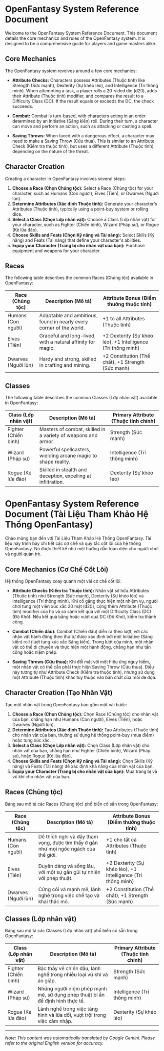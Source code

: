 # OpenFantasy System Reference Document

Welcome to the OpenFantasy System Reference Document. This document details the core mechanics and rules of the OpenFantasy system. It is designed to be a comprehensive guide for players and game masters alike.

## Core Mechanics

The OpenFantasy system revolves around a few core mechanics:

*   **Attribute Checks:** Characters possess Attributes (Thuộc tính) like Strength (Sức mạnh), Dexterity (Sự khéo léo), and Intelligence (Trí thông minh). When attempting a task, a player rolls a 20-sided die (d20), adds their Attribute (Thuộc tính) modifier, and compares the result to a Difficulty Class (DC). If the result equals or exceeds the DC, the check succeeds.

*   **Combat:** Combat is turn-based, with characters acting in an order determined by an Initiative (Sáng kiến) roll. During their turn, a character can move and perform an action, such as attacking or casting a spell.

*   **Saving Throws:** When faced with a dangerous effect, a character may need to make a Saving Throw (Cứu thua). This is similar to an Attribute Check (Kiểm tra thuộc tính), but uses a different Attribute (Thuộc tính) depending on the nature of the threat.

## Character Creation

Creating a character in OpenFantasy involves several steps:

1.  **Choose a Race (Chọn Chủng tộc):** Select a Race (Chủng tộc) for your character, such as Humans (Con người), Elves (Tiên), or Dwarves (Người lùn).
2.  **Determine Attributes (Xác định Thuộc tính):** Generate your character's Attributes (Thuộc tính), typically using a point-buy system or rolling dice.
3.  **Select a Class (Chọn Lớp nhân vật):** Choose a Class (Lớp nhân vật) for your character, such as Fighter (Chiến binh), Wizard (Pháp sư), or Rogue (Kẻ lừa đảo).
4.  **Choose Skills and Feats (Chọn Kỹ năng và Tài năng):** Select Skills (Kỹ năng) and Feats (Tài năng) that define your character's abilities.
5.  **Equip your Character (Trang bị cho nhân vật của bạn):** Purchase equipment and weapons for your character.

## Races

The following table describes the common Races (Chủng tộc) available in OpenFantasy:

| Race (Chủng tộc) | Description (Mô tả)                                               | Attribute Bonus (Điểm thưởng thuộc tính) |
| ------------------ | ------------------------------------------------------------------- | --------------------------------------- |
| Humans (Con người) | Adaptable and ambitious, found in nearly every corner of the world. | +1 to all Attributes (Thuộc tính)        |
| Elves (Tiên)       | Graceful and long-lived, with a natural affinity for magic.        | +2 Dexterity (Sự khéo léo), +1 Intelligence (Trí thông minh)         |
| Dwarves (Người lùn) | Hardy and strong, skilled in crafting and mining.                   | +2 Constitution (Thể chất), +1 Strength (Sức mạnh)            |

## Classes

The following table describes the common Classes (Lớp nhân vật) available in OpenFantasy:

| Class (Lớp nhân vật) | Description (Mô tả)                                             | Primary Attribute (Thuộc tính chính) |
| -------------------- | ----------------------------------------------------------------- | ------------------------------------- |
| Fighter (Chiến binh)   | Masters of combat, skilled in a variety of weapons and armor.   | Strength (Sức mạnh)                   |
| Wizard (Pháp sư)     | Powerful spellcasters, wielding arcane magic to shape reality.  | Intelligence (Trí thông minh)              |
| Rogue (Kẻ lừa đảo)    | Skilled in stealth and deception, excelling at infiltration.  | Dexterity (Sự khéo léo)                 |
# OpenFantasy System Reference Document (Tài Liệu Tham Khảo Hệ Thống OpenFantasy)

Chào mừng bạn đến với Tài Liệu Tham Khảo Hệ Thống OpenFantasy. Tài liệu này trình bày chi tiết các cơ chế và quy tắc cốt lõi của hệ thống OpenFantasy. Nó được thiết kế như một hướng dẫn toàn diện cho người chơi và người quản trò.

## Core Mechanics (Cơ Chế Cốt Lõi)

Hệ thống OpenFantasy xoay quanh một vài cơ chế cốt lõi:

*   **Attribute Checks (Kiểm tra Thuộc tính):** Nhân vật sở hữu Attributes (Thuộc tính) như Strength (Sức mạnh), Dexterity (Sự khéo léo) và Intelligence (Trí thông minh). Khi cố gắng thực hiện một nhiệm vụ, người chơi tung một viên xúc xắc 20 mặt (d20), cộng thêm Attribute (Thuộc tính) modifier của họ và so sánh kết quả với một Difficulty Class (DC) (Độ Khó). Nếu kết quả bằng hoặc vượt quá DC (Độ Khó), kiểm tra thành công.

*   **Combat (Chiến đấu):** Combat (Chiến đấu) diễn ra theo lượt, với các nhân vật hành động theo thứ tự được xác định bởi một Initiative (Sáng kiến) roll (lượt tung xúc xắc Sáng kiến). Trong lượt của mình, một nhân vật có thể di chuyển và thực hiện một hành động, chẳng hạn như tấn công hoặc niệm phép.

*   **Saving Throws (Cứu thua):** Khi đối mặt với một hiệu ứng nguy hiểm, một nhân vật có thể cần phải thực hiện Saving Throw (Cứu thua). Điều này tương tự như Attribute Check (Kiểm tra thuộc tính), nhưng sử dụng một Attribute (Thuộc tính) khác tùy thuộc vào bản chất của mối đe dọa.

## Character Creation (Tạo Nhân Vật)

Tạo một nhân vật trong OpenFantasy bao gồm một vài bước:

1.  **Choose a Race (Chọn Chủng tộc):** Chọn Race (Chủng tộc) cho nhân vật của bạn, chẳng hạn như Humans (Con người), Elves (Tiên), hoặc Dwarves (Người lùn).
2.  **Determine Attributes (Xác định Thuộc tính):** Tạo Attributes (Thuộc tính) cho nhân vật của bạn, thường sử dụng hệ thống point-buy (mua điểm) hoặc tung xúc xắc.
3.  **Select a Class (Chọn Lớp nhân vật):** Chọn Class (Lớp nhân vật) cho nhân vật của bạn, chẳng hạn như Fighter (Chiến binh), Wizard (Pháp sư), hoặc Rogue (Kẻ lừa đảo).
4.  **Choose Skills and Feats (Chọn Kỹ năng và Tài năng):** Chọn Skills (Kỹ năng) và Feats (Tài năng) để xác định khả năng của nhân vật của bạn.
5.  **Equip your Character (Trang bị cho nhân vật của bạn):** Mua trang bị và vũ khí cho nhân vật của bạn.

## Races (Chủng tộc)

Bảng sau mô tả các Races (Chủng tộc) phổ biến có sẵn trong OpenFantasy:

| Race (Chủng tộc) | Description (Mô tả)                                                  | Attribute Bonus (Điểm thưởng thuộc tính) |
| ------------------ | ---------------------------------------------------------------------- | ---------------------------------------- |
| Humans (Con người) | Dễ thích nghi và đầy tham vọng, được tìm thấy ở gần như mọi ngóc ngách của thế giới. | +1 cho tất cả Attributes (Thuộc tính)         |
| Elves (Tiên)       | Duyên dáng và sống lâu, với một sự gần gũi tự nhiên với phép thuật.        | +2 Dexterity (Sự khéo léo), +1 Intelligence (Trí thông minh)          |
| Dwarves (Người lùn) | Cứng cỏi và mạnh mẽ, lành nghề trong việc chế tạo và khai thác mỏ.                     | +2 Constitution (Thể chất), +1 Strength (Sức mạnh)             |

## Classes (Lớp nhân vật)

Bảng sau mô tả các Classes (Lớp nhân vật) phổ biến có sẵn trong OpenFantasy:

| Class (Lớp nhân vật) | Description (Mô tả)                                                 | Primary Attribute (Thuộc tính chính) |
| -------------------- | --------------------------------------------------------------------- | ------------------------------------ |
| Fighter (Chiến binh)   | Bậc thầy về chiến đấu, lành nghề trong nhiều loại vũ khí và áo giáp.    | Strength (Sức mạnh)                  |
| Wizard (Pháp sư)     | Những người niệm phép mạnh mẽ, sử dụng phép thuật bí ẩn để định hình thực tế. | Intelligence (Trí thông minh)             |
| Rogue (Kẻ lừa đảo)    | Lành nghề trong việc tàng hình và lừa dối, vượt trội trong việc xâm nhập.   | Dexterity (Sự khéo léo)                |


---
_Note: This content was automatically translated by Google Gemini. Please refer to the original English version for accuracy._